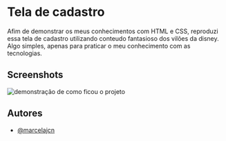 # Tela de cadastro

 Afim de demonstrar os meus conhecimentos com HTML e CSS, reproduzi essa tela de cadastro 
 utilizando conteudo fantasioso dos vilões da disney. Algo simples, apenas para praticar 
 o meu conhecimento com as tecnologias.


## Screenshots

![demonstração de como ficou o projeto](https://i.postimg.cc/bpRjy8Vr/444.jpg)


## Autores

- [@marcelajcn](https://github.com/marcelajcn)

